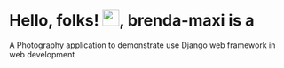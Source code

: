 # Hello, folks! <img src="https://raw.githubusercontent.com/pmburu/main/wave.gif" width="30px">, brenda-maxi is a

A Photography application to demonstrate use Django web framework in web development
